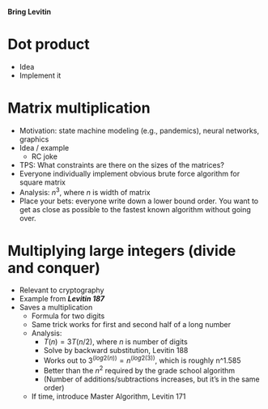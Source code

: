 **Bring Levitin**

# Dot product
* Idea
* Implement it

# Matrix multiplication
* Motivation: state machine modeling (e.g., pandemics), neural networks, graphics
* Idea / example
  * RC joke
* TPS: What constraints are there on the sizes of the matrices?
* Everyone individually implement obvious brute force algorithm for square matrix
* Analysis: $n^3$, where $n$ is width of matrix
* Place your bets: everyone write down a lower bound order. You want to get as close as possible to the fastest known algorithm without going over.

# Multiplying large integers (divide and conquer)
* Relevant to cryptography
* Example from ***Levitin 187***
* Saves a multiplication
  * Formula for two digits
  * Same trick works for first and second half of a long number
  * Analysis:
    * $T(n) = 3T(n/2)$, where $n$ is number of digits
    * Solve by backward substitution, Levitin 188
    * Works out to $3^(log2(n)) = n^(log2(3))$, which is roughly n^1.585
    * Better than the $n^2$ required by the grade school algorithm
    * (Number of additions/subtractions increases, but it’s in the same order)
  * If time, introduce Master Algorithm, Levitin 171
